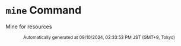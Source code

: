 # `mine` Command

Mine for resources

<div align="center"><sub>Automatically generated at 09/10/2024, 02:33:53 PM JST (GMT+9, Tokyo)</sub></div>
